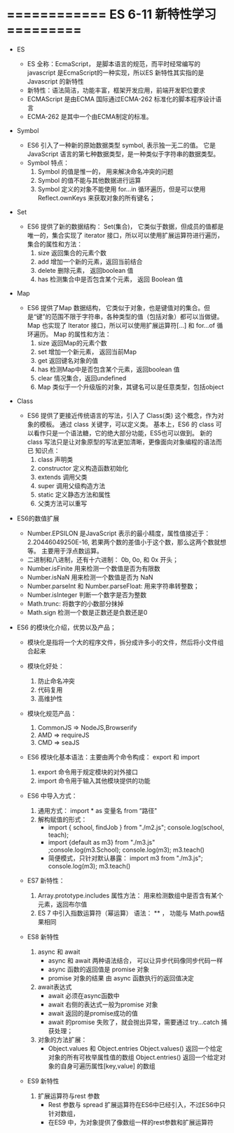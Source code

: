 # ============ ES 6-11 新特性学习 =========

* ES
    - ES 全称：EcmaScript， 是脚本语言的规范，而平时经常编写的 javascript 是EcmaScript的一种实现，所以ES 新特性其实指的是 Javascript 的新特性
    - 新特性：语法简洁，功能丰富，框架开发应用，前端开发职位要求
    - ECMAScript 是由ECMA 国际通过ECMA-262 标准化的脚本程序设计语言
    - ECMA-262 是其中一个由ECMA制定的标准。
* Symbol
    - ES6 引入了一种新的原始数据类型 symbol, 表示独一无二的值。 它是 JavaScript 语言的第七种数据类型，是一种类似于字符串的数据类型。
    - Symbol 特点： 
        1.  Symbol 的值是惟一的， 用来解决命名冲突的问题
        2. Symbol 的值不能与其他数据进行运算
        3. Symbol 定义的对象不能使用 for...in 循环遍历，但是可以使用 Reflect.ownKeys 来获取对象的所有键名；

* Set
    - ES6 提供了新的数据结构： Set(集合)， 它类似于数据，但成员的值都是唯一的，集合实现了 iterator 接口，所以可以使用扩展运算符进行遍历， 集合的属性和方法： 
        1. size 返回集合的元素个数
        2. add 增加一个新的元素，返回当前结合
        3. delete 删除元素， 返回boolean 值
        4. has 检测集合中是否包含某个元素， 返回 Boolean 值
* Map
    - ES6 提供了Map 数据结构， 它类似于对象，也是键值对的集合。但是“键”的范围不限于字符串，各种类型的值（包括对象）都可以当做键。 Map 也实现了 Iterator 接口，所以可以使用扩展运算符[...] 和 for...of 循环遍历。 Map 的属性和方法：     
        1. size 返回Map的元素个数
        2. set 增加一个新元素， 返回当前Map
        3. get 返回键名对象的值
        4. has 检测Map中是否包含某个元素，返回boolean 值
        5. clear 情况集合，返回undefined
        6. Map 类似于一个升级版的对象，其键名可以是任意类型，包括object 
* Class 
    - ES6 提供了更接近传统语言的写法，引入了 Class(类) 这个概念，作为对象的模板。 通过 class 关键字，可以定义类。 基本上，ES6 的 class 可以看作只是一个语法糖，它的绝大部分功能，ES5也可以做到。 新的 class 写法只是让对象原型的写法更加清晰，更像面向对象编程的语法而已
    知识点：
        1. class 声明类
        2. constructor 定义构造函数初始化
        3. extends 调用父类
        4. super 调用父级构造方法
        5. static 定义静态方法和属性
        6. 父类方法可以重写
* ES6的数值扩展
    - Number.EPSILON 是JavaScript 表示的最小精度，属性值接近于： 2.20446049250E-16, 若果两个数的差值小于这个数，那么这两个数就想等。 主要用于浮点数运算。
    - 二进制和八进制，还有十六进制： 0b, 0o, 和 0x 开头；
    - Number.isFinite 用来检测一个数值是否为有限数
    - Number.isNaN 用来检测一个数值是否为 NaN
    - Number.parseInt 和 Number.parseFloat: 用来字符串转整数；
    - Number.isInteger 判断一个数字是否为整数
    - Math.trunc: 将数字的小数部分抹掉
    - Math.sign 检测一个数是正数还是负数还是0
* ES6 的模块化介绍，优势以及产品；
    - 模块化是指将一个大的程序文件，拆分成许多小的文件，然后将小文件组合起来
    - 模块化好处： 
        1. 防止命名冲突
        2. 代码复用
        3. 高维护性
    - 模块化规范产品：
        1. CommonJS => NodeJS,Browserify
        2. AMD => requireJS
        3. CMD => seaJS
    - ES6 模块化基本语法：主要由两个命令构成： export 和 import
        1. export 命令用于规定模块的对外接口
        2. import 命令用于输入其他模块提供的功能
    - ES6 中导入方式： 
        1. 通用方式： 
            import * as 变量名 from “路径" 
        2. 解构赋值的形式：
             - import { school, findJob } from "./m2.js"; console.log(school, teach); 
             - import {default as m3} from "./m3.js" ;console.log(m3.School); console.log(m3); m3.teach()
             - 简便模式，只针对默认暴露：  import m3 from "./m3.js"; console.log(m3); m3.teach()
    - ES7 新特性： 
        1. Array.prototype.includes 属性方法： 用来检测数组中是否含有某个元素，返回布尔值
        2. ES 7 中引入指数运算符（幂运算） 语法： ** ， 功能与 Math.pow结果相同
    - ES8 新特性
        1. async 和 await
            - async 和 await 两种语法结合， 可以让异步代码像同步代码一样
            - async 函数的返回值是 promise 对象
            - promise 对象的结果 由 async 函数执行的返回值决定
        2. await表达式
            - await 必须在async函数中
            - await 右侧的表达式一般为promise 对象
            - await 返回的是promise成功的值
            - await 的promise 失败了，就会抛出异常，需要通过 try...catch 捕获处理；
        3. 对象的方法扩展：
            - Object.values 和 Object.entries
              Object.values() 返回一个给定对象的所有可枚举属性值的数组
              Object.entries() 返回一个给定对象的自身可遍历属性[key,value] 的数组

    - ES9 新特性
        1. 扩展运算符与rest 参数
            - Rest 参数与 spread 扩展运算符在ES6中已经引入，不过ES6中只针对数组，
            - 在ES9 中，为对象提供了像数组一样的rest参数和扩展运算符
            
 

   
        

